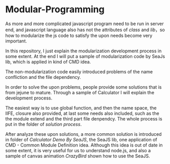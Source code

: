 # Modular-Programming

As more and more complicated javascript program need to be run in server end, and javascript language also has not the attributes of *class* and *lib*，so how to modularize the js code to satisfy the upon needs become very important.

In this repository, I just explain the modularization development process in some extent. At the end I will put a sample of modularization code by SeaJs lib, which is applied in kind of CMD idea.

The non-modularization code easily introduced problems of the name confliction and the file dependency.

In order to solve the upon problems, people provide some solutions that is from jejune to mature. Through a sample of Calculator I will explain the development process.
  
The easiest way is to use global function, and then the name space, the IIFE, closure also provided, at last some needs also included, such as the the module extend and the third part file denpendcy. The whole process is put in the folder of *solution process*.

After analyze these upon solutions, a more common solution is introduced in folder of *Calculator Demo By SeaJS*, the SeaJS lib, one application of CMD - Common Module Definition idea. Although this idea is out of date in some extent, it is very useful for us to understand node.js, and also a sample of canvas animation *CrazyBird* shown how to use the SeaJS.






 